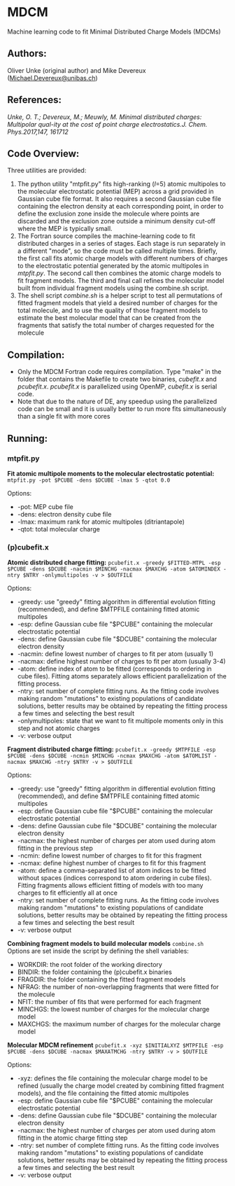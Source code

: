 # MDCM
Machine learning code to fit Minimal Distributed Charge Models (MDCMs)

## Authors:
Oliver Unke (original author) and Mike Devereux (Michael.Devereux@unibas.ch)

## References:
*Unke, O. T.; Devereux, M.; Meuwly, M. Minimal distributed charges:  Multipolar qual-ity at the cost of point charge electrostatics.J. Chem. Phys.2017,147, 161712*

## Code Overview:
Three utilities are provided:
1. The python utility "mtpfit.py" fits high-ranking (*l*=5) atomic multipoles to the molecular electrostatic potential (MEP) across a grid provided in Gaussian cube file format. It also requires a second Gaussian cube file containing the electron density at each corresponding point, in order to define the exclusion zone inside the molecule where points are discarded and the exclusion zone outside a minimum density cut-off where the MEP is typically small.
1. The Fortran source compiles the machine-learning code to fit distributed charges in a series of stages. Each stage is run separately in a different "mode", so the code must be called multiple times. Briefly, the first call fits atomic charge models with different numbers of charges to the electrostatic potential generated by the atomic multipoles in *mtpfit.py*. The second call then combines the atomic charge models to fit fragment models. The third and final call refines the molecular model built from individual fragment models using the combine.sh script.
1. The shell script *combine.sh* is a helper script to test all permutations of fitted fragment models that yield a desired number of charges for the total molecule, and to use the quality of those fragment models to estimate the best molecular model that can be created from the fragments that satisfy the total number of charges requested for the molecule

## Compilation:
* Only the MDCM Fortran code requires compilation. Type "make" in the folder that contains the Makefile to create two binaries, *cubefit.x* and *pcubefit.x*. *pcubefit.x* is parallelized using OpenMP, *cubefit.x* is serial code.
* Note that due to the nature of DE, any speedup using the parallelized code can be small and it is usually better to run more fits simultaneously than a single fit with more cores

## Running:
### mtpfit.py
**Fit atomic multipole moments to the molecular electrostatic potential:**
`mtpfit.py -pot $PCUBE -dens $DCUBE -lmax 5 -qtot 0.0`

Options:
* -pot:   MEP cube file
* -dens:  electron density cube file
* -lmax:  maximum rank for atomic multipoles (ditriantapole)
* -qtot:  total molecular charge

### (p)cubefit.x
**Atomic distributed charge fitting:**
`pcubefit.x -greedy $FITTED-MTPL -esp $PCUBE -dens $DCUBE -nacmin $MINCHG -nacmax $MAXCHG -atom $ATOMINDEX -ntry $NTRY -onlymultipoles -v > $OUTFILE`

Options:
* -greedy:  use "greedy" fitting algorithm in differential evolution fitting (recommended), and define $MTPFILE containing fitted atomic multipoles
* -esp: define Gaussian cube file "$PCUBE" containing the molecular electrostatic potential
* -dens: define Gaussian cube file "$DCUBE" containing the molecular electron density
* -nacmin: define lowest number of charges to fit per atom (usually 1)
* -nacmax: define highest number of charges to fit per atom (usually 3-4)
* -atom: define index of atom to be fitted (corresponds to ordering in cube files). Fitting atoms separately allows efficient parallelization of the fitting process.
* -ntry: set number of complete fitting runs. As the fitting code involves making random "mutations" to existing populations of candidate solutions, better results may be obtained by repeating the fitting process a few times and selecting the best result
* -onlymultipoles: state that we want to fit multipole moments only in this step and not atomic charges
* -v: verbose output

**Fragment distributed charge fitting:**
`pcubefit.x -greedy $MTPFILE -esp $PCUBE -dens $DCUBE -ncmin $MINCHG -ncmax $MAXCHG -atom $ATOMLIST -nacmax $MAXCHG -ntry $NTRY -v > $OUTFILE`

Options:
* -greedy:  use "greedy" fitting algorithm in differential evolution fitting (recommended), and define $MTPFILE containing fitted atomic multipoles
* -esp: define Gaussian cube file "$PCUBE" containing the molecular electrostatic potential
* -dens: define Gaussian cube file "$DCUBE" containing the molecular electron density
* -nacmax: the highest number of charges per atom used during atom fitting in the previous step
* -ncmin: define lowest number of charges to fit for this fragment
* -ncmax: define highest number of charges to fit for this fragment
* -atom: define a comma-separated list of atom indices to be fitted without spaces (indices correspond to atom ordering in cube files). Fitting fragments allows efficient fitting of models with too many charges to fit efficiently all at once
* -ntry: set number of complete fitting runs. As the fitting code involves making random "mutations" to existing populations of candidate solutions, better results may be obtained by repeating the fitting process a few times and selecting the best result
* -v: verbose output

**Combining fragment models to build molecular models**
`combine.sh`
Options are set inside the script by defining the shell variables:
* WORKDIR: the root folder of the working directory
* BINDIR: the folder containing the (p)cubefit.x binaries
* FRAGDIR: the folder containing the fitted fragment models
* NFRAG: the number of non-overlapping fragments that were fitted for the molecule
* NFIT: the number of fits that were performed for each fragment
* MINCHGS: the lowest number of charges for the molecular charge model
* MAXCHGS: the maximum number of charges for the molecular charge model

**Molecular MDCM refinement**
`pcubefit.x -xyz $INITIALXYZ $MTPFILE -esp $PCUBE -dens $DCUBE -nacmax $MAXATMCHG -ntry $NTRY -v > $OUTFILE`

Options:
* -xyz: defines the file containing the molecular charge model to be refined (usually the charge model created by combining fitted fragment models), and the file containing the fitted atomic multipoles
* -esp: define Gaussian cube file "$PCUBE" containing the molecular electrostatic potential
* -dens: define Gaussian cube file "$DCUBE" containing the molecular electron density
* -nacmax: the highest number of charges per atom used during atom fitting in the atomic charge fitting step
* -ntry: set number of complete fitting runs. As the fitting code involves making random "mutations" to existing populations of candidate solutions, better results may be obtained by repeating the fitting process a few times and selecting the best result
* -v: verbose output

